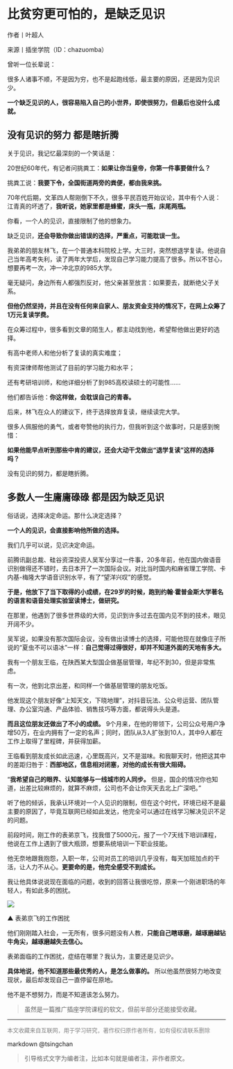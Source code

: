 比贫穷更可怕的，是缺乏见识
=============


作者丨叶超人

来源丨插坐学院（ID：chazuomba）



曾听一位长辈说：



很多人诸事不顺，不是因为穷，也不是起跑线低，最主要的原因，还是因为见识少。



**一个缺乏见识的人，很容易陷入自己的小世界，即使很努力，但最后也没什么成就。**





## 没有见识的努力 都是瞎折腾





关于见识，我记忆最深刻的一个笑话是：



20世纪60年代，有记者问挑粪工：**如果让你当皇帝，你第一件事要做什么？**



挑粪工说：**我要下令，全国街道两旁的粪便，都由我来挑。**



70年代后期，文革四人帮刚倒下不久，很多平民百姓开始议论，其中有个人说：江青真的坏透了，**我听说，她家里都是蜂蜜，床头一瓶，床尾两瓶。**



你看，一个人的见识，直接限制了他的想象力。



缺乏见识，**还会导致你做出错误的选择，严重点，可能耽误一生。**



我弟弟的朋友林飞，在一个普通本科院校上学。大三时，突然想退学复读。他说自己当年高考失利，读了两年大学后，发现自己学习能力提高了很多。所以不甘心，想要再考一次，冲一冲北京的985大学。



毫无疑问，身边所有人都强烈反对，他父亲甚至放言：如果要去，就断绝父子关系。



**但他仍然坚持，并且在没有任何来自家人、朋友资金支持的情况下，在网上众筹了1万元复读学费。**



在众筹过程中，很多看到文章的陌生人，都主动找到他，希望帮他做出更好的选择。



有高中老师人和他分析了复读的真实难度；

有资深律师帮他测试了目前的学习能力和水平；

还有考研培训师，和他详细分析了到985高校读硕士的可能性......



他们都告诉他：**你这样做，会耽误自己的青春。**



后来，林飞在众人的建议下，终于选择放弃复读，继续读完大学。



很多人佩服他的勇气，或者夸赞他的执行力，但我听到这个故事时，只是感到惋惜：



**如果他能早点听到那些中肯的建议，还会大动干戈做出“退学复读”这样的选择吗？**



没有见识的努力，都是瞎折腾。





## 多数人一生庸庸碌碌  都是因为缺乏见识





俗话说，选择决定命运。那什么决定选择？



**一个人的见识，会直接影响他所做的选择。**



我们几乎可以说，见识决定命运。



前腾讯副总裁、硅谷资深投资人吴军分享过一件事，20多年前，他在国内做语音识别做得还不错时，去日本开了一次国际会议。对比当时国内和麻省理工学院、卡内基-梅隆大学语音识别水平，有了“望洋兴叹”的感觉。



**于是，他放下了当下取得的小成绩，在29岁的时候，跑到约翰·霍普金斯大学著名的语言和语音处理实验室读博士，做研究。**



在那里，他遇到了很多世界级的大师，见识到许多过去在国内见不到的技术，眼见开阔不少。



吴军说，如果没有那次国际会议，没有做出读博士的选择，可能他现在就像庄子所说的“夏虫不可以语冰”一样：**自己觉得过得很好，却并不知道外面的天地有多大。**



我有一个朋友王临，在陕西某大型国企做基层管理，年纪不到30，但是非常焦虑。



有一次，他到北京出差，和同样一个做基层管理的朋友吃饭。



他发现这个朋友好像“上知天文，下晓地理”，对抖音玩法、公众号运营、团队管理、办公室沟通、产品体验、销售技巧等方面，都说得头头是道。



**而且这位朋友还做出了不小的成绩。** 9个月来，在他的带领下，公司公众号用户净增50万，在业内拥有了一定的名声；同时，团队从3人扩张到10人，其中9人都在工作上取得了里程碑，并获得加薪。



王临看到朋友成长如此迅速，心里既高兴，又不是滋味。和我聊天时，他把这其中的差距归咎于：**西部地区，信息相对闭塞，对他的成长有很大阻碍。**



“**我希望自己的眼界、认知能够与一线城市的人同步。** 但是，国企的情况你也知道，出差比较麻烦的，就算不麻烦，公司也不会让你天天去北上广深吧。”



听了他的倾诉，我承认环境对一个人见识的限制，但在这个时代，环境已经不是最主要的原因了，毕竟互联网已经如此发达，他完全可以通过在线学习解决见识不足的问题。



前段时间，刚工作的表弟京飞，找我借了5000元，报了一个7天线下培训课程，他说在工作上遇到了很大瓶颈，想要系统培训一下职业技能。



他无奈地跟我抱怨，入职一年，公司对员工的培训几乎没有，每天加班加点的干活，让人力不从心。**更要命的是，他完全感受不到成长。**



我让他具体说说现在面临的问题，收到的回答让我很吃惊，原来一个刚进职场的年轻人，有如此多的困扰。



![](https://mmbiz.qpic.cn/mmbiz_jpg/noz2jw2hPlUPfeuCJN1ibiaBiaBM1VPlMnQw4XBSeB2F1MTxknLtVHvSmqagoj0aY2uQe8r1RyH3auWQF2TX9UG3A/640?wx_fmt=jpeg)

▲ 表弟京飞的工作困扰



他们刚刚踏入社会，一无所有，很多问题没有人教，**只能自己瞎琢磨，越琢磨越钻牛角尖，越琢磨越失去信心。**



表弟面临的工作困扰，症结在哪里？我认为，主要还是见识少。



**具体地说，他不知道那些最优秀的人，是怎么做事的。** 所以他虽然很努力地改变现状，最后却发现自己一直停留在原地。



他不是不想努力，而是不知道该怎么努力。


> 虽然是一篇推广插座学院课程的软文，但前半部分还能接受收藏。


----
<font size=2 color='grey'>本文收藏来自互联网，用于学习研究，著作权归原作者所有，如有侵权请联系删除</font>

markdown @tsingchan 

> 引导格式文字为编者注，比如本句就是编者注，非作者原文。
